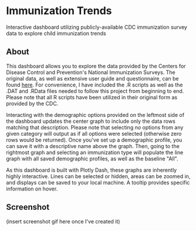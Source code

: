 # Immunization Trends
 Interactive dashboard utilizing publicly-available CDC immunization survey data to explore child immunization trends
 
 ## About
 This dashboard allows you to explore the data provided by the Centers for Disease Control and Prevention's National Immunization Surveys. The original data, as well as extensive user guide and questionnaire, can be found [here](https://www.cdc.gov/vaccines/imz-managers/nis/datasets.html). For convenience, I have included the .R scripts as well as the .DAT and .RData files needed to follow this project from beginning to end. Please note that all R scripts have been utilized in their original form as provided by the CDC.
 
 Interacting with the demographic options provided on the leftmost side of the dashboard updates the center graph to include only the data rows matching that description. Please note that selecting *no* options from any given category will output as if all options were selected (otherwise zero rows would be returned). Once you've set up a demographic profile, you can save it with a descriptive name above the graph. Then, going to the rightmost graph and selecting an immunization type will populate the line graph with all saved demographic profiles, as well as the baseline "All". 
 
 As this dashboard is built with Plotly Dash, these graphs are inherently highly interactive. Lines can be selected or hidden, areas can be zoomed in, and displays can be saved to your local machine. A tooltip provides specific information on hover.


## Screenshot

(insert screenshot gif here once I've created it)
